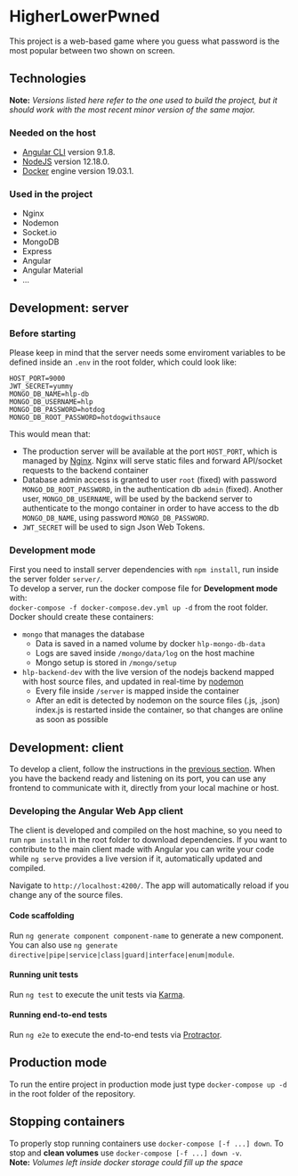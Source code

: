# HigherLowerPwned

This project is a web-based game where you guess what password is the most popular between two shown on screen.

## Technologies
**Note:** _Versions listed here refer to the one used to build the project, but it should work with the most recent minor version of the same major._

### Needed on the host
- [Angular CLI](https://github.com/angular/angular-cli) version 9.1.8.
- [NodeJS](https://nodejs.org/) version 12.18.0.
- [Docker](https://www.docker.com/) engine version 19.03.1.

### Used in the project
- Nginx
- Nodemon
- Socket.io
- MongoDB
- Express
- Angular
- Angular Material
- ...

## Development: server

### Before starting

Please keep in mind that the server needs some enviroment variables to be defined inside an `.env` in the root folder, which could look like:  
```
HOST_PORT=9000
JWT_SECRET=yummy
MONGO_DB_NAME=hlp-db
MONGO_DB_USERNAME=hlp
MONGO_DB_PASSWORD=hotdog
MONGO_DB_ROOT_PASSWORD=hotdogwithsauce
```
This would mean that:
- The production server will be available at the port `HOST_PORT`, which is managed by [Nginx](https://www.nginx.com/). Nginx will serve static files and forward API/socket requests to the backend container
- Database admin access is granted to user `root` (fixed) with password `MONGO_DB_ROOT_PASSWORD`, in the authentication db `admin` (fixed). Another user, `MONGO_DB_USERNAME`, will be used by the backend server to authenticate to the mongo container in order to have access to the db `MONGO_DB_NAME`, using password `MONGO_DB_PASSWORD`.
- `JWT_SECRET` will be used to sign Json Web Tokens.

### Development mode

First you need to install server dependencies with `npm install`, run inside the server folder `server/`.  
To develop a server, run the docker compose file for __Development mode__ with:  
`docker-compose -f docker-compose.dev.yml up -d`  from the root folder.
Docker should create these containers:
- `mongo` that manages the database
  - Data is saved in a named volume by docker `hlp-mongo-db-data`
  - Logs are saved inside `/mongo/data/log` on the host machine
  - Mongo setup is stored in `/mongo/setup`
- `hlp-backend-dev` with the live version of the nodejs backend mapped with host source files, and updated in real-time by [nodemon](https://www.npmjs.com/package/nodemon)
  - Every file inside `/server` is mapped inside the container
  - After an edit is detected by nodemon on the source files (.js, .json) index.js is restarted inside the container, so that changes are online as soon as possible

## Development: client

To develop a client, follow the instructions in the [previous section](#development-server). When you have the backend ready and listening on its port, you can use any frontend to communicate with it, directly from your local machine or host.

### Developing the Angular Web App client
The client is developed and compiled on the host machine, so you need to run `npm install` in the root folder to download dependencies.
If you want to contribute to the main client made with Angular you can write your code while `ng serve` provides a live version if it, automatically updated and compiled.

Navigate to `http://localhost:4200/`. The app will automatically reload if you change any of the source files.

#### Code scaffolding

Run `ng generate component component-name` to generate a new component. You can also use `ng generate directive|pipe|service|class|guard|interface|enum|module`.

#### Running unit tests

Run `ng test` to execute the unit tests via [Karma](https://karma-runner.github.io).

#### Running end-to-end tests

Run `ng e2e` to execute the end-to-end tests via [Protractor](http://www.protractortest.org/).

## Production mode

To run the entire project in production mode just type `docker-compose up -d` in the root folder of the repository.

## Stopping containers

To properly stop running containers use `docker-compose [-f ...] down`.
To stop and __clean volumes__ use `docker-compose [-f ...] down -v`.  
**Note:** _Volumes left inside docker storage could fill up the space_
